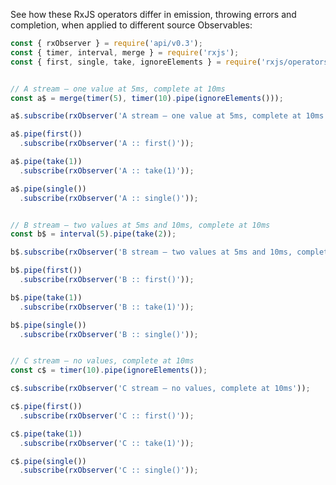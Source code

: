 <!--
name:		
title:		first vs take vs single
pageTitle:	RxJS first vs take vs single operators head-to-head comparison with a marble diagram
desc:		See how these RxJS operators differ in emission, throwing errors and completion, when applied to different source Observables:
docsUrl:	
-->

See how these RxJS operators differ in emission, throwing errors and completion, when applied to different source Observables:

```js
const { rxObserver } = require('api/v0.3');
const { timer, interval, merge } = require('rxjs');
const { first, single, take, ignoreElements } = require('rxjs/operators');


// A stream — one value at 5ms, complete at 10ms
const a$ = merge(timer(5), timer(10).pipe(ignoreElements()));

a$.subscribe(rxObserver('A stream — one value at 5ms, complete at 10ms'));

a$.pipe(first())
  .subscribe(rxObserver('A :: first()'));

a$.pipe(take(1))
  .subscribe(rxObserver('A :: take(1)'));

a$.pipe(single())
  .subscribe(rxObserver('A :: single()'));


// B stream — two values at 5ms and 10ms, complete at 10ms
const b$ = interval(5).pipe(take(2));

b$.subscribe(rxObserver('B stream — two values at 5ms and 10ms, complete at 10ms'));

b$.pipe(first())
  .subscribe(rxObserver('B :: first()'));

b$.pipe(take(1))
  .subscribe(rxObserver('B :: take(1)'));

b$.pipe(single())
  .subscribe(rxObserver('B :: single()'));


// C stream — no values, complete at 10ms
const c$ = timer(10).pipe(ignoreElements());

c$.subscribe(rxObserver('C stream — no values, complete at 10ms'));

c$.pipe(first())
  .subscribe(rxObserver('C :: first()'));

c$.pipe(take(1))
  .subscribe(rxObserver('C :: take(1)'));

c$.pipe(single())
  .subscribe(rxObserver('C :: single()'));
```
